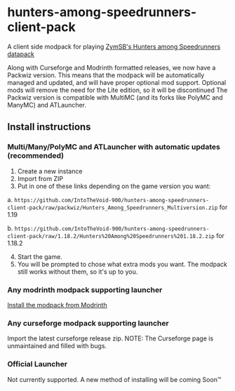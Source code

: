 # hunters-among-speedrunners-client-pack

A client side modpack for playing [ZymSB's Hunters among Speedrunners datapack](https://github.com/zymsbgt/hunters-among-speedrunners)

Along with Curseforge and Modrinth formatted releases, we now have a Packwiz version. This means that the modpack will be automatically managed and updated, and will have proper optional mod support. Optional mods will remove the need for the Lite edition, so it will be discontinued The Packwiz version is compatible with MultiMC (and its forks like PolyMC and ManyMC) and ATLauncher.

## Install instructions

### Multi/Many/PolyMC and ATLauncher with automatic updates (recommended)

1. Create a new instance
2. Import from ZIP
3. Put in one of these links depending on the game version you want:

  a. `https://github.com/IntoTheVoid-900/hunters-among-speedrunners-client-pack/raw/packwiz/Hunters_Among_Speedrunners_Multiversion.zip` for 1.19
  
  b. `https://github.com/IntoTheVoid-900/hunters-among-speedrunners-client-pack/raw/1.18.2/Hunters%20Among%20Speedrunners%201.18.2.zip` for 1.18.2
  
4. Start the game.
5. You will be prompted to chose what extra mods you want. The modpack still works without them, so it's up to you.

### Any modrinth modpack supporting launcher

[Install the modpack from Modrinth](https://modrinth.com/modpack/has-client)

### Any curseforge modpack supporting launcher

Import the latest curseforge release zip.
NOTE: The Curseforge page is unmaintained and filled with bugs.

### Official Launcher

Not currently supported. A new method of installing will be coming Soon:tm:
